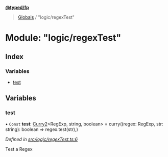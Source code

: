 **[@typed/fp](../README.md)**

> [Globals](../globals.md) / "logic/regexTest"

# Module: "logic/regexTest"

## Index

### Variables

* [test](_logic_regextest_.md#test)

## Variables

### test

• `Const` **test**: [Curry2](../interfaces/_lambda_exports_.curry2.md)\<RegExp, string, boolean> = curry((regex: RegExp, str: string): boolean => regex.test(str),)

*Defined in [src/logic/regexTest.ts:6](https://github.com/TylorS/typed-fp/blob/8639976/src/logic/regexTest.ts#L6)*

Test a Regex
